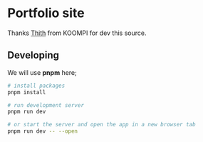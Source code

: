 # Portfolio site
Thanks [Thith](https://github.com/Thith-thith) from KOOMPI for dev this source.

## Developing

We will use **pnpm** here;

```bash
# install packages
pnpm install 

# run development server
pnpm run dev

# or start the server and open the app in a new browser tab
pnpm run dev -- --open
```